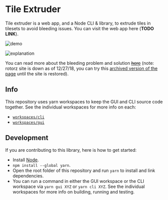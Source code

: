 # Tile Extruder

Tile extruder is a web app, and a Node CLI & library, to extrude tiles in tilesets to avoid bleeding issues. You can visit the web app here (**TODO LINK**).

![demo](./doc-source/images/demo.png)

![explanation](./doc-source/images/explanation.png)

You can read more about the bleeding problem and solution [~~here~~](http://rotorz.com/unity/tile-system/docs/edge-correction) (note: rotorz site is down as of 12/27/18, you can try this [archived version of the page](https://web.archive.org/web/20180411151113/http://rotorz.com/unity/tile-system/docs/edge-correction) until the site is restored).

## Info

This repository uses yarn workspaces to keep the GUI and CLI source code together. See the individual workspaces for more info on each:

- [`workspaces/cli`](https://github.com/sporadic-labs/tile-extruder/tree/master/workspaces/cli)
- [`workspaces/gui`](https://github.com/sporadic-labs/tile-extruder/tree/master/workspaces/gui)

## Development

If you are contributing to this library, here is how to get started:

- Install [Node](https://nodejs.org/en/).
- `npm install --global yarn`.
- Open the root folder of this repository and run `yarn` to install and link dependencies.
- You can run a command in either the GUI workspace or the CLI workspace via `yarn gui XYZ` or `yarn cli XYZ`. See the individual workspaces for more info on building, running and testing.